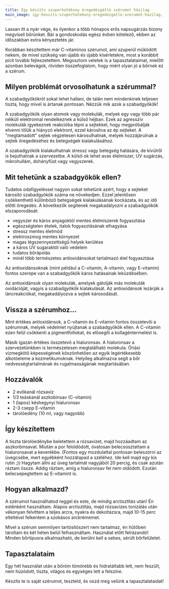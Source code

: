 ```yaml
---
title: Így készíts szuperhatékony öregedésgátló szérumot házilag
main_image: igy-keszits-szuperhatekony-oregedesgatlo-szerumot-hazilag.jpg
---
```


Lassan itt a nyár vége, és ilyenkor a több hónapos erős napsugárzás bizony
megviseli bőrünket. Bár a gondoskodás egész évben kötelező, ebben az időszakban
extra kényeztetés jár.

Korábban készítettem már C-vitaminos szérumot, ami szuperül működött nekem, de
mivel szükség van újabb és újabb kísérletekre, most a korábbit picit tovább
fejleszetettem. Megosztom veletek is a tapasztalataimat, mielőtt azonban
belevágok, röviden összefoglalom, hogy miért olyan jó a bőrnek ez a szérum.

## Milyen problémát orvosolhatunk a szérummal?

A szabadgyökökröl sokat lehet hallani, de talán nem mindenkinek teljesen tiszta,
hogy mivel is ártanak pontosan. Nézzük mik azok a szabadgyökök!

A szabadgyökök olyan atomok vagy molekulák, melyek egy vagy több pár nélküli
elektronnal rendelkeznek a külső héjban. Ezek az agresszív molekulák igyekeznek
reakcióba lépni a sejtekkel, hogy megpróbálják elvenni tőlük a hiányzó
elektront, ezzel károsítva az ép sejteket. A "megtámadott" sejtek végzetesen
károsulhatnak, melyek hozzájárulnak a sejtek öregedéséhez és betegségek
kialakulásához.

A szabadgyökök kialakulhatnak stressz vagy betegség hatására, de kívülről is
bejuthatnak a szervezetbe. A külső ok lehet avas élelmiszer, UV sugárzás,
mikrohullám, dohányfüst vagy vegyszerek.

## Mit tehetünk a szabadgyökök ellen?

Tudatos odafigyeléssel nagyon sokat tehetünk azért, hogy a sejteket károsító
szabadgyökök száma ne növekedjen. Ezzel jelentősen csökkenthető különböző
betegségek kialakulásának kockázata, és az idő előtti öregedés. A következők
segítenek megakadályozni a szabadgyökök elszaporodását:

*   vegyszer és káros anyagoktól mentes élelmiszerek fogyasztása
*   egészségtelen ételek, italok fogyasztásának elhagyása
*   stressz mentes életmód
*   elektroszmog mentes környezet
*   magas légszennyezettségű helyek kerülése
*   a káros UV sugaraktól való védelem
*   tudatos bőrápolás
*   minél több természetes antioxidánsokat tartalmazó étel fogyasztása

Az antioxidánsoknak (mint például a C-vitamin, A-vitamin, vagy E-vitamin) fontos
szerepe van a szabadgyökök káros hatásainak leküzdésében.

Az antioxidánsok olyan molekulák, amelyek gátolják más molekulák oxidációját,
vagyis a szabadgyökök kialakulását. Az antioxidánsok lezárják a láncreakciókat,
megakadályozva a sejtek károsodását.

## Vissza a szérumhoz…

Mint értékes antioxidánsok, a C-vitamin és E-vitamin fontos összetevői a
szérumnak, melyek védelmet nyújtanak a szabadgyökök ellen. A C-vitamin ezen
felül csökkenti a pigmentfoltokat, és elősegíti a kollagéntermelést is.

Másik igazán értékes összetevő a hialuronsav. A hialuronsav a szervezetünkben is
természetesen megtalálható molekula. Óriási vízmegkötő képességének köszönhetően
az egyik legértékesebb alkotóeleme a kozmetikumoknak. Helyileg alkalmazva segít
a bőr nedvességtartalmának és rugalmasságának megtartásában.

## Hozzávalók

*   2 evőkanál rózsavíz
*   1/3 teáskanál aszkobinsav (C-vitamin)
*   1 (lapos) késhegynyi hialuronsav
*   2-3 csepp E-vitamin
*   tárolóedény (10 ml, vagy nagyobb)

## Így készítettem

A tiszta tárolóedénybe beletettem a rózsavizet, majd hozzáadtam az
aszkorbinsavat. Miután a por feloldódott, óvatosan belecsúsztattam a
hialuronsavat a keverékbe. (Fontos egy mozdulattal pontosan beleszórni az
üvegcsébe, mert egyébként hozzátapad a széléhez. Ide kell majd egy kis rutin
​;)) Hagytam állni az üveg tartalmát nagyjából 20 percig, és csak azután ráztam
össze. Addig ráztam, amíg a hialuronsav fel nem oldódott. Ezután
belecsepegtettem az E-vitamint is.

## Hogyan alkalmazd?

A szérumot használhatod reggel és este, de mindig arctisztítás után! Én
esténként használtam. Alapos arctisztítás, majd rózsavizes tonizálás után
vékonyan felvittem a teljes arcra, nyakra és dekoltázsra, majd 10-15 perc
elteltével felkentem a szokásos arckrémemet.

Mivel a szérum semmilyen tartósítószert nem tartalmaz, én hűtőben tároltam és
két héten belül felhasználtam. Használat előtt felrázandó! Minden bőrtípusra
alkalmazható, de kerülni kell a sebes, sérült bőrfelületet.

## Tapasztalataim

Egy hét használat után a bőröm tömörebb és hidratáltabb lett, nem feszült, nem
húzódott, tiszta, világos és egységes lett a felszíne.

Készíts te is saját szérumot, teszteld, és oszd meg velünk a tapasztalataidat!


